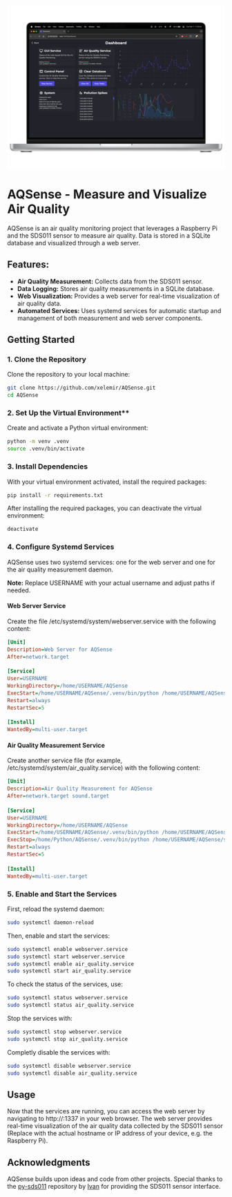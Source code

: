 ![AQSense Screenshot](data/AQSenseDashboard.png)

# AQSense - Measure and Visualize Air Quality

AQSense is an air quality monitoring project that leverages a Raspberry Pi and the SDS011 sensor to measure air quality. Data is stored in a SQLite database and visualized through a web server.


## Features:

- **Air Quality Measurement:** Collects data from the SDS011 sensor.
- **Data Logging:** Stores air quality measurements in a SQLite database.
- **Web Visualization:** Provides a web server for real-time visualization of air quality data.
- **Automated Services:** Uses systemd services for automatic startup and management of both measurement and web server components.


## Getting Started

### 1. Clone the Repository

Clone the repository to your local machine:
```bash
git clone https://github.com/xelemir/AQSense.git
cd AQSense
```

### 2. Set Up the Virtual Environment**

Create and activate a Python virtual environment:
```bash
python -m venv .venv
source .venv/bin/activate
```

### 3. Install Dependencies

With your virtual environment activated, install the required packages:
```bash
pip install -r requirements.txt
```
After installing the required packages, you can deactivate the virtual environment:
```bash
deactivate
```

### 4. Configure Systemd Services

AQSense uses two systemd services: one for the web server and one for the air quality measurement daemon.

**Note:** Replace USERNAME with your actual username and adjust paths if needed.

#### Web Server Service

Create the file /etc/systemd/system/webserver.service with the following content:
```ini
[Unit]
Description=Web Server for AQSense
After=network.target

[Service]
User=USERNAME
WorkingDirectory=/home/USERNAME/AQSense
ExecStart=/home/USERNAME/AQSense/.venv/bin/python /home/USERNAME/AQSense/web_app.py
Restart=always
RestartSec=5

[Install]
WantedBy=multi-user.target
```

#### Air Quality Measurement Service

Create another service file (for example, /etc/systemd/system/air_quality.service) with the following content:
```ini
[Unit]
Description=Air Quality Measurement for AQSense
After=network.target sound.target

[Service]
User=USERNAME
WorkingDirectory=/home/USERNAME/AQSense
ExecStart=/home/USERNAME/AQSense/.venv/bin/python /home/USERNAME/AQSense/main.py
ExecStop=/home/Python/AQSense/.venv/bin/python /home/USERNAME/AQSense/stop_script.py
Restart=always
RestartSec=5

[Install]
WantedBy=multi-user.target
```

### 5. Enable and Start the Services

First, reload the systemd daemon:
```bash
sudo systemctl daemon-reload
```

Then, enable and start the services:
```bash
sudo systemctl enable webserver.service
sudo systemctl start webserver.service
sudo systemctl enable air_quality.service
sudo systemctl start air_quality.service
```

To check the status of the services, use:
```bash
sudo systemctl status webserver.service
sudo systemctl status air_quality.service
```

Stop the services with:
```bash
sudo systemctl stop webserver.service
sudo systemctl stop air_quality.service
```

Completly disable the services with:
```bash
sudo systemctl disable webserver.service
sudo systemctl disable air_quality.service
```

## Usage

Now that the services are running, you can access the web server by navigating to http://<HOSTNAME>:1337 in your web browser. The web server provides real-time visualization of the air quality data collected by the SDS011 sensor (Replace <HOSTNAME> with the actual hostname or IP address of your device, e.g. the Raspberry Pi).

## Acknowledgments

AQSense builds upon ideas and code from other projects. Special thanks to the [py-sds011](https://github.com/ikalchev/py-sds011) repository by [Ivan](https://github.com/ikalchev) for providing the SDS011 sensor interface.
